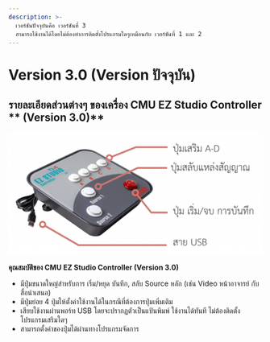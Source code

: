 ```yaml
---
description: >-
  เวอร์ชันปัจจุบันคือ เวอร์ชันที่ 3
  สามารถใช้งานได้โดยไม่ต้องทำการติดตั้งโปรแกรมใดๆเหมือนกับ เวอร์ชันที่ 1 และ 2
---
```


# Version 3.0 (Version ปัจจุบัน)

## รายละเอียดส่วนต่างๆ ของเครื่อง CMU EZ Studio Controller ** (Version 3.0)**

![](<../../.gitbook/assets/image (40).png>)

**คุณสมบัติของ CMU EZ Studio Controller  (Version 3.0)**

* มีปุ่มขนาดใหญ่สำหรับการ เริ่ม/หยุด บันทึก, สลับ Source หลัก (เช่น Video หน้าอาจารย์ กับ สื่อนำเสนอ)
* มีปุ่มย่อย 4 ปุ่มให้ตั้งค่าใช้งานได้ในกรณีที่ต้องการปุ่มเพิ่มเติม
* เสียบใช้งานผ่านพอร์ท USB โดยจะปรากฏตัวเป็นแป้นพิมพ์ ใช้งานได้ทันที ไม่ต้องติดตั้งโปรแกรมเสริมใดๆ
* สามารถตั้งค่าของปุ่มได้ผ่านทางโปรแกรมจัดการ

